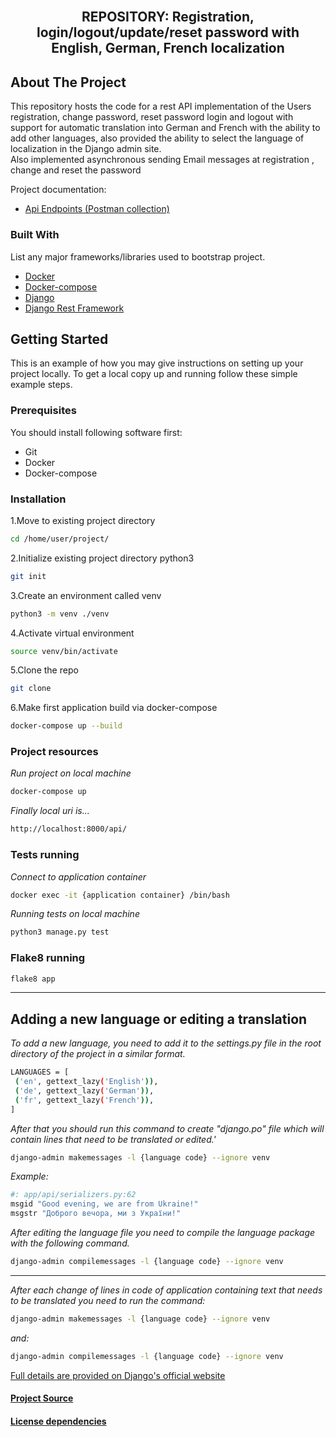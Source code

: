 <div id="top"></div>

<!-- PROJECT LOGO -->
<br />
<div align="center">

  <h2 align="center">REPOSITORY: Registration, login/logout/update/reset password with English, German, French localization</h2>

</div>


<!-- ABOUT THE PROJECT -->
## About The Project

This repository hosts the code for a rest API implementation of the Users registration, change password, reset password login and logout with support for automatic translation into German and French with the ability to add other languages, also provided the ability to select the language of localization in the Django admin site.</br>
Also implemented asynchronous sending Email messages at registration , change and reset the password


Project documentation:
* [Api Endpoints (Postman collection)](docs/Google_auth_OTP_django_postman_collection.json)


### Built With

List any major frameworks/libraries used to bootstrap project.

* [Docker](https://docs.docker.com/engine/install/)
* [Docker-compose](https://docs.docker.com/compose/install/)
* [Django](https://www.djangoproject.com/start/)
* [Django Rest Framework](https://www.django-rest-framework.org/)





<!-- GETTING STARTED -->
## Getting Started

This is an example of how you may give instructions on setting up your project locally.
To get a local copy up and running follow these simple example steps.

### Prerequisites

You should install following software first:
* Git
* Docker
* Docker-compose

### Installation

1.Move to existing project directory
   ```sh
   cd /home/user/project/
   ```
2.Initialize existing project directory python3
   ```sh
   git init
   ```
3.Create an environment called venv
   ```sh
   python3 -m venv ./venv
   ```
4.Activate virtual environment
   ```sh
   source venv/bin/activate
   ```
5.Clone the repo
   ```sh
   git clone 
   ```
6.Make first application build via docker-compose
   ```sh
   docker-compose up --build
   ```



### Project resources
_Run project on local machine_

   ```sh
   docker-compose up
   ```


_Finally local uri is..._

   ```sh
   http://localhost:8000/api/
   ```

### Tests running

_Connect to application container_

   ```sh
   docker exec -it {application container} /bin/bash
   ```

_Running tests on local machine_

   ```sh
  python3 manage.py test
   ```
### Flake8 running

   ```sh
   flake8 app
   ```

____
## Adding a new language or editing a translation
_To add a new language, you need to add it to the settings.py file in the root directory of the project in a similar format._


   ```sh
   LANGUAGES = [
    ('en', gettext_lazy('English')),
    ('de', gettext_lazy('German')),
    ('fr', gettext_lazy('French')),
]
   ```
   
_After that you should run this command to create "django.po" file which will contain lines that need to be translated or edited.'_

   ```sh
   django-admin makemessages -l {language code} --ignore venv
   ```

_Example:_

   ```sh
   #: app/api/serializers.py:62
msgid "Good evening, we are from Ukraine!"
msgstr "Доброго вечора, ми з України!"
   ```

_After editing the language file you need to compile the language package with the following command._

   ```sh
   django-admin compilemessages -l {language code} --ignore venv
   ```
______
_After each change of lines in code of application containing text that needs to be translated you need to run the command:_
   ```sh
   django-admin makemessages -l {language code} --ignore venv
   ```
_and:_
   ```sh
   django-admin compilemessages -l {language code} --ignore venv
   ```

[Full details are provided on Django's official website](https://docs.djangoproject.com/en/4.0/topics/i18n/translation/)


#### [Project Source]( https://github.com/sheleh/django_translations_template.git)
#### [License dependencies](LICENSE-DEPENDENCIES.md)